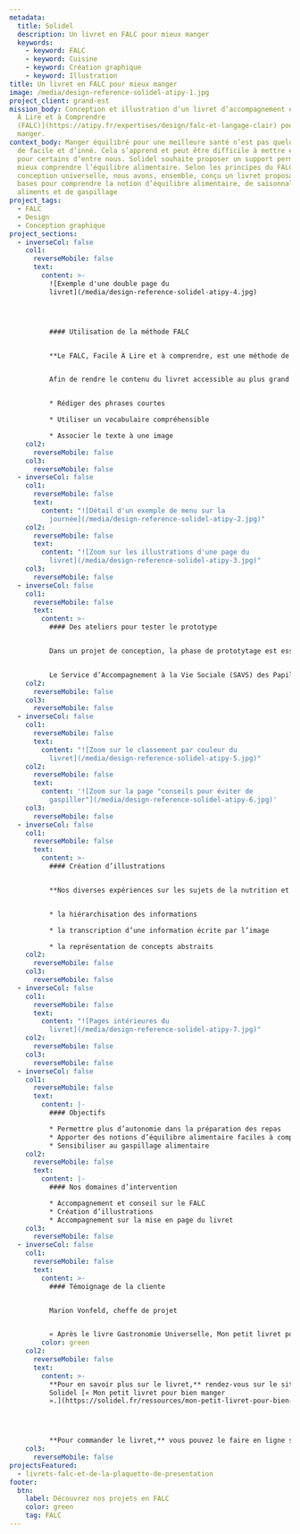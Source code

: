 ```yaml
---
metadata:
  title: Solidel
  description: Un livret en FALC pour mieux manger
  keywords:
    - keyword: FALC
    - keyword: Cuisine
    - keyword: Création graphique
    - keyword: Illustration
title: Un livret en FALC pour mieux manger
image: /media/design-reference-solidel-atipy-1.jpg
project_client: grand-est
mission_body: Conception et illustration d’un livret d’accompagnement en [Facile
  À Lire et à Comprendre
  (FALC)](https://atipy.fr/expertises/design/falc-et-langage-clair) pour bien
  manger.
context_body: Manger équilibré pour une meilleure santé n’est pas quelque chose
  de facile et d’inné. Cela s’apprend et peut être difficile à mettre en oeuvre
  pour certains d’entre nous. Solidel souhaite proposer un support permettant de
  mieux comprendre l’équilibre alimentaire. Selon les principes du FALC et de la
  conception universelle, nous avons, ensemble, conçu un livret proposant les
  bases pour comprendre la notion d’équilibre alimentaire, de saisonnalité des
  aliments et de gaspillage
project_tags:
  - FALC
  - Design
  - Conception graphique
project_sections:
  - inverseCol: false
    col1:
      reverseMobile: false
      text:
        content: >-
          ![Exemple d'une double page du
          livret](/media/design-reference-solidel-atipy-4.jpg)




          #### Utilisation de la méthode FALC


          **Le FALC, Facile À Lire et à comprendre, est une méthode de rédaction et de conception permettant un meilleur accès à l’information pour tous. Synthétiser, rendre compréhensible et lisible, voici les étapes clés du FALC.**


          Afin de rendre le contenu du livret accessible au plus grand nombre, et notamment aux personnes déficientes intellectuelles, nous avons mis en place les principes essentiels du Facile A Lire et à Comprendre :


          * Rédiger des phrases courtes

          * Utiliser un vocabulaire compréhensible

          * Associer le texte à une image
    col2:
      reverseMobile: false
    col3:
      reverseMobile: false
  - inverseCol: false
    col1:
      reverseMobile: false
      text:
        content: "![Détail d'un exemple de menu sur la
          journée](/media/design-reference-solidel-atipy-2.jpg)"
    col2:
      reverseMobile: false
      text:
        content: "![Zoom sur les illustrations d'une page du
          livret](/media/design-reference-solidel-atipy-3.jpg)"
    col3:
      reverseMobile: false
  - inverseCol: false
    col1:
      reverseMobile: false
      text:
        content: >-
          #### Des ateliers pour tester le prototype


          Dans un projet de conception, la phase de prototytage est essentielle. Souvent mise de côté par manque de temps ou de budget, elle permet un test grandeur nature et un ajustement réel du produit. La méthode FALC impose une relecture et une validation de la part d’utilisateurs déficients intellectuels. Un atelier de relecture du livret a donc été organisé. Il a permis d’améliorer le support et de le rendre compréhensible par le plus grand nombre.


          Le Service d’Accompagnement à la Vie Sociale (SAVS) des Papillons Blancs de Cambrai a relu et proposé des améliorations concernant le vocabulaire utilisé, les illustrations, la mise en page globale… L’Agence Atipy prend ensuite en compte ces remarques pour la version finale du livret.
    col2:
      reverseMobile: false
    col3:
      reverseMobile: false
  - inverseCol: false
    col1:
      reverseMobile: false
      text:
        content: "![Zoom sur le classement par couleur du
          livret](/media/design-reference-solidel-atipy-5.jpg)"
    col2:
      reverseMobile: false
      text:
        content: '![Zoom sur la page "conseils pour éviter de
          gaspiller"](/media/design-reference-solidel-atipy-6.jpg)'
    col3:
      reverseMobile: false
  - inverseCol: false
    col1:
      reverseMobile: false
      text:
        content: >-
          #### Création d’illustrations


          **Nos diverses expériences sur les sujets de la nutrition et de l’accès à l’information (par exemple, [La cuisine pour tous !](https://cuisinepourtous.fr/)), nous ont permis une réflexion intéressante sur :**


          * la hiérarchisation des informations

          * la transcription d’une information écrite par l’image

          * la représentation de concepts abstraits
    col2:
      reverseMobile: false
    col3:
      reverseMobile: false
  - inverseCol: false
    col1:
      reverseMobile: false
      text:
        content: "![Pages intérieures du
          livret](/media/design-reference-solidel-atipy-7.jpg)"
    col2:
      reverseMobile: false
    col3:
      reverseMobile: false
  - inverseCol: false
    col1:
      reverseMobile: false
      text:
        content: |-
          #### Objectifs

          * Permettre plus d’autonomie dans la préparation des repas
          * Apporter des notions d’équilibre alimentaire faciles à comprendre
          * Sensibiliser au gaspillage alimentaire
    col2:
      reverseMobile: false
      text:
        content: |-
          #### Nos domaines d’intervention

          * Accompagnement et conseil sur le FALC
          * Création d’illustrations
          * Accompagnement sur la mise en page du livret
    col3:
      reverseMobile: false
  - inverseCol: false
    col1:
      reverseMobile: false
      text:
        content: >-
          #### Témoignage de la cliente


          Marion Vonfeld, cheffe de projet


          « Après le livre Gastronomie Universelle, Mon petit livret pour bien manger est le fruit d’une nouvelle collaboration entre Solidel et l’Agence Atipy. Un grand merci à Adeline Richez, qui nous a accompagné dans la conception du livret et nous a fourni de précieux conseils pour sa mise en accessibilité. Nous avons encore une fois été ravis de travailler avec elle pour élaborer un ouvrage véritablement accessible à toutes et tous. »
        color: green
    col2:
      reverseMobile: false
      text:
        content: >-
          **Pour en savoir plus sur le livret,** rendez-vous sur le site de
          Solidel [« Mon petit livret pour bien manger
          ».](https://solidel.fr/ressources/mon-petit-livret-pour-bien-manger/)




          **Pour commander le livret,** vous pouvez le faire en ligne sur la page de [Solidel.](https://solidel.fr/je-commande-mon-petit-livret-pour-bien-manger/)
    col3:
      reverseMobile: false
projectsFeatured:
  - livrets-falc-et-de-la-plaquette-de-presentation
footer:
  btn:
    label: Découvrez nos projets en FALC
    color: green
    tag: FALC
---
```

